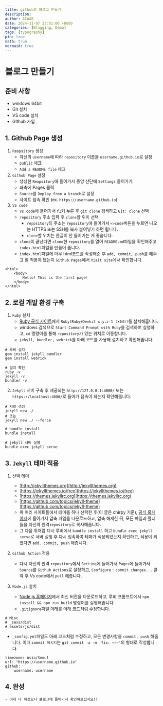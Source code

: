 ```yaml
---
title: github로 블로그 만들기
description: 
author: AIWAB
date: 2024-11-07 23:51:00 +0800
categories: [Blogging, Demo]
tags: [typography]
pin: true
math: true
mermaid: true
---
```


# 블로그 만들기

## 준비 사항

- windows 64bit
- Git 설치
- VS code 설치
- GIthub 가입

## 1. Github Page 생성

1. `Reopsitory` 생성
	- 자신의 `username`에 따라 `repository` 이름을 `username.github.io`로 설정
	- `public` 체크
	- `Add a README file` 체크
2. `Github Page` 설정
	- 생성한 `Reopsitory`에 들어가서 중앙 산단에 `Settings` 들어가기
	- 좌측에 Pages 클릭
	- `Source`를 `Deploy from a branch`로 설정
	- 사이트 접속 확인 (ex. `https://username.github.io`)
3. `VS code`
	- `Vs code`에 들어가서 `f1`키 누른 후 `git clone` 검색하고 `Git: clone` 선택
	- `repository` 주소 입력 후 `clone`할 위치 선택
		- `repository`의 주소는 `repository`에 들어가서 `<>code`버튼을 누르면 나오는 HTTPS 또는 SSH를 복사 붙여넣기 하면 됩니다.
		- `clone`할 위치는 한글이 안 들어가는 게 좋습니다.
	- `clone`이 끝났다면 `clone`한 `repository`를 열어 `README.md`파일을 확인해주고 `index.html`파일을 만들어 줍니다.
	- `index.html`파일에 아무 html코드를 작성해준 후 `add, commit, push`를 해주고 잘 적용이 됐는지 `Github Pages`에서 `Visit site`에서 확인합니다.

```
<html>
	<body>
		Hello! This is the first page!
	</body>
</html>
```

## 2. 로컬 개발 환경 구축

1. `Ruby` 설치
	- [Ruby 공식 사이트](https://rubyinstaller.org/downloads/)에서 `Ruby(Ruby+Devkit x.y.z-1 (x64))`를 설치해줍니다.
	- windows 검색으로 `Start Command Prompt with Ruby`를 검색하여 실행하고, `cd` 명령어를 통해 `repository`가 있는 위치로 이동합니다.
	- `jekyll, bundler, webrick`를 아래 코드를 사용해 설치하고 확인해줍니다.

```
# 루비 설치
gem install jekyll bundler
gem install webrick

# 설치 확인
ruby -v
jekyll -v
bundler -v
```

2. `Jekyll` 서버 구축 후 제공되는 `http://127.0.0.1:4000/` 또는 `https://localhost:4000/`로 들어가 접속이 되는지 확인해줍니다.

```
# 지킬 생성
jekyll new ./
# 또는
jekyll new ./ --force

# bundle install
bundle install

# jekyll 서버 실행
bundle exec jekyll serve
```

## 3. `Jekyll` 테마 적용

1. 선택 테마
	- [http://jekyllthemes.org](http://jekyllthemes.org)
	- [https://jekyllthemes.io/free](https://jekyllthemes.io/free)
	- [https://themes.jekyllrc.org](https://themes.jekyllrc.org)
	- [https://github.com/topics/jekyll-theme](https://github.com/topics/jekyll-theme)
	- 위 여러 사이트들에서 테마를 하나 선택한 후(이 글은 chirpy 기준), [공식 홈페이지](https://github.com/cotes2020/jekyll-theme-chirpy)에 들어가서 압축 파일을 다운로드하고, 압축 해제한 뒤, 모든 파일과 폴더들을 자신의 원격`repository`로 복사해줍니다.
	- 그 다음 위처럼 다시 루비에서 `bundle install` 하고 `bundle exec jekyll serve`로 서버 실행 후 다시 접속하여 테마가 적용되었는지 확인하고, 적용이 되었다면 `add, commit, push` 해줍니다.

2. `Github Action` 적용
	- 다시 자신의 원격 `repository`에서 `Setting`에 들어가서 `Pages`에 들어가서 `Source`를 `Github Actions`로 설정하고, `Configure` - `commit changes...` 클릭 후 Vs code에서 `pull` 해줍니다.

3. `Node.js` 설치
	- [Node.js 홈페이지](https://nodejs.org/en/)에서 최신 버전을 다운로드하고, 루비 프롬프트에서 `npm install && npm run build` 명령어를 실행해줍니다.
	- `.gitignore`파일 아래를 아래 코드처럼 수정합니다.

```
# Misc
# _sass/dist
# assets/js/dist
```

- `_config.yml`파일도 아래 코드처럼 수정하고, 모든 변경사항을 `commit, push` 해줍니다. 이때 `commit 메시지`는 `git commit -a -m 'fix: ~~~'`의 형태로 작성합니다.

```
timezone: Asia/Seoul
url: "https://username.github.io"
github:
    username: username
```

## 4. 완성
    - 이제 다 하셨으니 블로그에 들어가서 확인해보십시오!!


